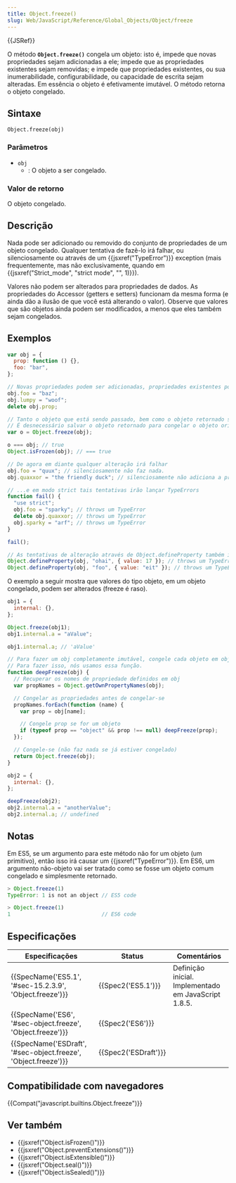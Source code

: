 ```yaml
---
title: Object.freeze()
slug: Web/JavaScript/Reference/Global_Objects/Object/freeze
---
```


{{JSRef}}

O método **`Object.freeze()`** congela um objeto: isto é, impede que novas propriedades sejam adicionadas a ele; impede que as propriedades existentes sejam removidas; e impede que propriedades existentes, ou sua inumerabilidade, configurabilidade, ou capacidade de escrita sejam alteradas. Em essência o objeto é efetivamente imutável. O método retorna o objeto congelado.

## Sintaxe

```
Object.freeze(obj)
```

### Parâmetros

- `obj`
  - : O objeto a ser congelado.

### Valor de retorno

O objeto congelado.

## Descrição

Nada pode ser adicionado ou removido do conjunto de propriedades de um objeto congelado. Qualquer tentativa de fazê-lo irá falhar, ou silenciosamente ou através de um {{jsxref("TypeError")}} exception (mais frequentemente, mas não exclusivamente, quando em {{jsxref("Strict_mode", "strict mode", "", 1)}}).

Valores não podem ser alterados para propriedades de dados. As propriedades do Accessor (getters e setters) funcionam da mesma forma (e ainda dão a ilusão de que você está alterando o valor). Observe que valores que são objetos ainda podem ser modificados, a menos que eles também sejam congelados.

## Exemplos

```js
var obj = {
  prop: function () {},
  foo: "bar",
};

// Novas propriedades podem ser adicionadas, propriedades existentes podem ser alteradas ou removidas
obj.foo = "baz";
obj.lumpy = "woof";
delete obj.prop;

// Tanto o objeto que está sendo passado, bem como o objeto retornado será congelado.
// É desnecessário salvar o objeto retornado para congelar o objeto original.
var o = Object.freeze(obj);

o === obj; // true
Object.isFrozen(obj); // === true

// De agora em diante qualquer alteração irá falhar
obj.foo = "quux"; // silenciosamente não faz nada.
obj.quaxxor = "the friendly duck"; // silenciosamente não adiciona a propriedade

// ...e em modo strict tais tentativas irão lançar TypeErrors
function fail() {
  "use strict";
  obj.foo = "sparky"; // throws um TypeError
  delete obj.quaxxor; // throws um TypeError
  obj.sparky = "arf"; // throws um TypeError
}

fail();

// As tentativas de alteração através de Object.defineProperty também irão lançar
Object.defineProperty(obj, "ohai", { value: 17 }); // throws um TypeError
Object.defineProperty(obj, "foo", { value: "eit" }); // throws um TypeError
```

O exemplo a seguir mostra que valores do tipo objeto, em um objeto congelado, podem ser alterados (freeze é raso).

```js
obj1 = {
  internal: {},
};

Object.freeze(obj1);
obj1.internal.a = "aValue";

obj1.internal.a; // 'aValue'

// Para fazer um obj completamente imutável, congele cada objeto em obj.
// Para fazer isso, nós usamos essa função.
function deepFreeze(obj) {
  // Recuperar os nomes de propriedade definidos em obj
  var propNames = Object.getOwnPropertyNames(obj);

  // Congelar as propriedades antes de congelar-se
  propNames.forEach(function (name) {
    var prop = obj[name];

    // Congele prop se for um objeto
    if (typeof prop == "object" && prop !== null) deepFreeze(prop);
  });

  // Congele-se (não faz nada se já estiver congelado)
  return Object.freeze(obj);
}

obj2 = {
  internal: {},
};

deepFreeze(obj2);
obj2.internal.a = "anotherValue";
obj2.internal.a; // undefined
```

## Notas

Em ES5, se um argumento para este método não for um objeto (um primitivo), então isso irá causar um {{jsxref("TypeError")}}. Em ES6, um argumento não-objeto vai ser tratado como se fosse um objeto comum congelado e simplesmente retornado.

```js
> Object.freeze(1)
TypeError: 1 is not an object // ES5 code

> Object.freeze(1)
1                             // ES6 code
```

## Especificações

| Especificações                                                 | Status               | Comentários                                          |
| -------------------------------------------------------------- | -------------------- | ---------------------------------------------------- |
| {{SpecName('ES5.1', '#sec-15.2.3.9', 'Object.freeze')}}        | {{Spec2('ES5.1')}}   | Definição inicial. Implementado em JavaScript 1.8.5. |
| {{SpecName('ES6', '#sec-object.freeze', 'Object.freeze')}}     | {{Spec2('ES6')}}     |                                                      |
| {{SpecName('ESDraft', '#sec-object.freeze', 'Object.freeze')}} | {{Spec2('ESDraft')}} |                                                      |

## Compatibilidade com navegadores

{{Compat("javascript.builtins.Object.freeze")}}

## Ver também

- {{jsxref("Object.isFrozen()")}}
- {{jsxref("Object.preventExtensions()")}}
- {{jsxref("Object.isExtensible()")}}
- {{jsxref("Object.seal()")}}
- {{jsxref("Object.isSealed()")}}
